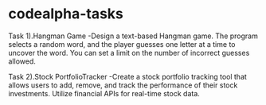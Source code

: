 # codealpha-tasks
Task 1).Hangman Game -Design a text-based Hangman game. The program selects a random
word, and the player guesses one letter at a time to uncover the word.
You can set a limit on the number of incorrect guesses allowed.

Task 2).Stock PortfolioTracker  -Create a stock portfolio tracking tool that allows users to add,
remove, and track the performance of their stock investments.
Utilize financial APIs for real-time stock data.
